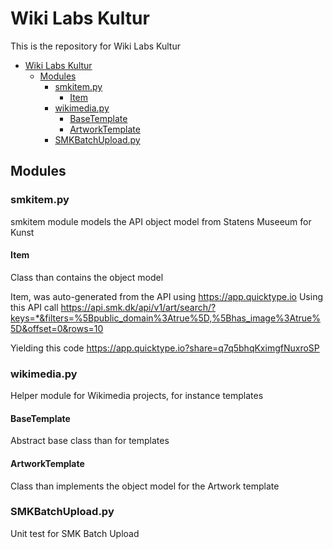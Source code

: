 # Wiki Labs Kultur
This is the repository for Wiki Labs Kultur

- [Wiki Labs Kultur](#wiki-labs-kultur)
  - [Modules](#modules)
    - [smkitem.py](#smkitempy)
      - [Item](#item)
    - [wikimedia.py](#wikimediapy)
      - [BaseTemplate](#basetemplate)
      - [ArtworkTemplate](#artworktemplate)
    - [SMKBatchUpload.py](#smkbatchuploadpy)

## Modules
### smkitem.py

smkitem module models the API object model from Statens Museeum for Kunst

#### Item
Class than contains the object model

Item, was auto-generated from the API using https://app.quicktype.io
Using this API call
https://api.smk.dk/api/v1/art/search/?keys=*&filters=%5Bpublic_domain%3Atrue%5D,%5Bhas_image%3Atrue%5D&offset=0&rows=10
  
Yielding this code
https://app.quicktype.io?share=q7q5bhqKximgfNuxroSP


### wikimedia.py
Helper module for Wikimedia projects, for instance templates

#### BaseTemplate
Abstract base class than for templates 

#### ArtworkTemplate
Class than implements the object model for the Artwork template 

### SMKBatchUpload.py
Unit test for SMK Batch Upload
